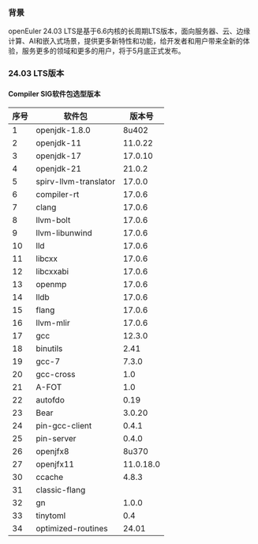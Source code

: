 
### 背景
openEuler 24.03 LTS是基于6.6内核的长周期LTS版本，面向服务器、云、边缘计算、AI和嵌入式场景，提供更多新特性和功能，给开发者和用户带来全新的体验，服务更多的领域和更多的用户，将于5月底正式发布。

### 24.03 LTS版本
#### Compiler SIG软件包选型版本
| 序号  | 软件包                | 版本号          |
|-----|------------------------|--------------|
| 1   | openjdk-1.8.0          | 8u402           |
| 2   | openjdk-11             | 11.0.22 |
| 3   | openjdk-17             | 17.0.10 |
| 4   | openjdk-21             | 21.0.2 |
| 5   | spirv-llvm-translator  | 17.0.0 |
| 6   | compiler-rt            | 17.0.6|
| 7   | clang                  | 17.0.6|
| 8   | llvm-bolt              | 17.0.6|
| 9   | llvm-libunwind         | 17.0.6|
| 10  | lld                    | 17.0.6|
| 11  | libcxx                 | 17.0.6|
| 12  | libcxxabi              | 17.0.6|
| 13  | openmp                 | 17.0.6|
| 14  | lldb                   | 17.0.6|
| 15  | flang                  | 17.0.6|
| 16  | llvm-mlir              | 17.0.6|
| 17  | gcc                    | 12.3.0 |
| 18  | binutils               | 2.41 |
| 19  | gcc-7                  | 7.3.0 |
| 20  | gcc-cross	           | 1.0 |
| 21  | A-FOT                  | 1.0 |
| 22  | autofdo                | 0.19|
| 23  | Bear                   | 3.0.20 |
| 24  | pin-gcc-client	       | 0.4.1 |
| 25  | pin-server             | 0.4.0 |
| 26  | openjfx8               | 8u370 |
| 27  | openjfx11              | 11.0.18.0 |
| 30  | ccache                 | 4.8.3 |
| 31  | classic-flang          |  |
| 32  | gn                     | 1.0.0 |
| 33  | tinytoml               | 0.4 | 
| 34  | optimized-routines     | 24.01 |